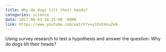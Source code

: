 ```yaml
---
title: Why do dogs tilt their heads?
categories: science
date: 2017-06-03 10:25:00 -0000
link: https://www.youtube.com/watch?v=y1XxE4ou2k0
---
```

Using survey research to test a hypothesis and answer the question: Why do dogs tilt their heads?